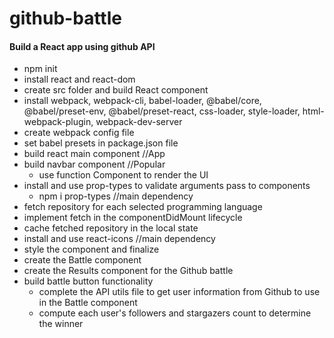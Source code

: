 # github-battle
#### Build a React app using github API
- npm init
- install react and react-dom
- create src folder and build React component
- install webpack, webpack-cli, babel-loader, @babel/core, @babel/preset-env, @babel/preset-react, css-loader, style-loader, html-webpack-plugin, webpack-dev-server
- create webpack config file
- set babel presets in package.json file
- build react main component //App
- build navbar component //Popular
  - use function Component to render the UI
- install and use prop-types to validate arguments pass to components 
  - npm i prop-types //main dependency
- fetch repository for each selected programming language
- implement fetch in the componentDidMount lifecycle
- cache fetched repository in the local state
- install and use react-icons //main dependency
- style the component and finalize
- create the Battle component
- create the Results component for the Github battle
- build battle button functionality
  - complete the API utils file to get user information from Github to use in the Battle component
  - compute each user's followers and stargazers count to determine the winner